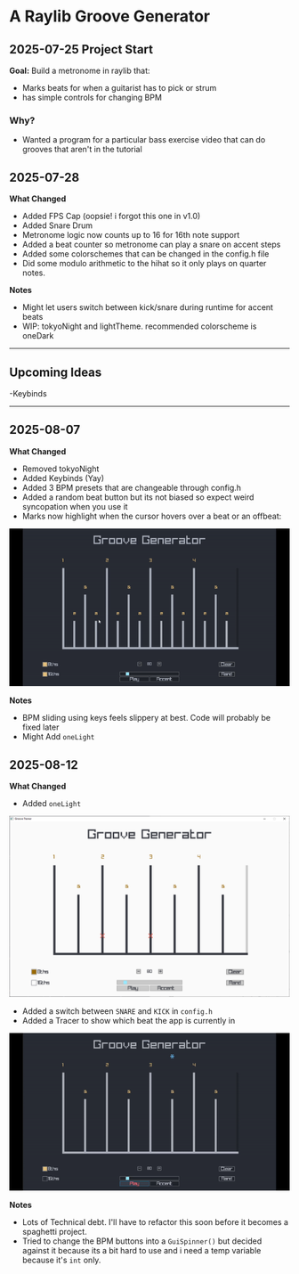 # A Raylib Groove Generator

## 2025-07-25 Project Start
**Goal:** Build a metronome in raylib that:
- Marks beats for when a guitarist has to pick or strum
- has simple controls for changing BPM

### Why?
- Wanted a program for a particular bass exercise video that can do grooves that aren't in the tutorial

## 2025-07-28
**What Changed**
- Added FPS Cap (oopsie! i forgot this one in v1.0)
- Added Snare Drum
- Metronome logic now counts up to 16 for 16th note support
- Added a beat counter so metronome can play a snare on accent steps
- Added some colorschemes that can be changed in the config.h file
- Did some modulo arithmetic to the hihat so it only plays on quarter notes.

**Notes**
- Might let users switch between kick/snare during runtime for accent beats
- WIP: tokyoNight and lightTheme. recommended colorscheme is oneDark

---

## Upcoming Ideas
-Keybinds

---

## 2025-08-07
**What Changed**
- Removed tokyoNight
- Added Keybinds (Yay)
- Added 3 BPM presets that are changeable through config.h
- Added a random beat button but its not biased so expect weird syncopation when you use it
- Marks now highlight when the cursor hovers over a beat or an offbeat: 
  
![Demo](hovering.gif)

**Notes**
- BPM sliding using keys feels slippery at best. Code will probably be fixed later
- Might Add `oneLight`


## 2025-08-12
**What Changed**
- Added `oneLight`

![Demo](oneLight.png)

- Added a switch between `SNARE` and `KICK` in `config.h`
- Added a Tracer to show which beat the app is currently in

![Demo](tracer.gif)

**Notes**
- Lots of Technical debt. I'll have to refactor this soon before it becomes a spaghetti project.
- Tried to change the BPM buttons into a `GuiSpinner()` but decided against it because its a bit hard to use and i need a temp variable because it's `int` only.
